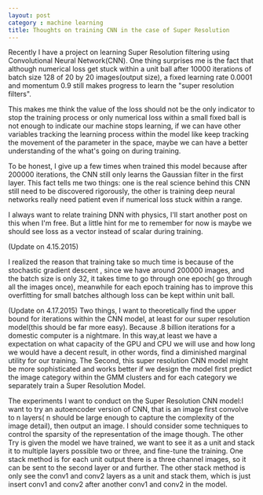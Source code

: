 ```yaml
---
layout: post
category : machine learning
title: Thoughts on training CNN in the case of Super Resolution
---
```


Recently I have a project on learning Super Resolution filtering using Convolutional Neural Network(CNN). One thing surprises me is the fact that although numerical loss get stuck within a unit ball after 10000 iterations of batch size 128 of 20 by 20 images(output size), a fixed learning rate 0.0001 and momentum 0.9 still makes progress to learn the "super resolution filters". 

<!--break-->


This makes me think the value of the loss should not be the only indicator to stop the training process or only numerical loss within a small fixed ball is not enough to indicate our machine stops learning, if we can have other variables tracking the learning process within the model like keep tracking the movement of the parameter in the space, maybe we can have a better understanding of the what's going on during training. 
<!--break-->

To be honest, I give up a few times when trained this model because after 200000 iterations, the CNN still only learns the Gaussian filter in the first layer. This fact tells me two things: one is the real science behind this CNN still need to be discovered rigorously, the other is training deep neural networks really need patient even if numerical loss stuck within a range. 
<!--break-->

I always want to relate training DNN with physics, I'll start another post on this when I'm free. But a little hint for me to remember for now is maybe we should see loss as a vector instead of scalar during training. 

<!--break-->
(Update on 4.15.2015)
<!--break-->
I realized the reason that training take so much time is because of the stochastic gradient descent , since we have around 200000 images, and the batch size is only 32, it takes time to go through one epoch( go through all the images once), meanwhile for each epoch training has to improve this overfitting for small batches although loss can be kept within unit ball.

<!--break-->
(Update on 4.17.2015)
Two things, I want to theoretically find the upper bound for iterations within the CNN model, at least for our super resolution model(this should be far more easy). Because .8 billion iterations for a domestic computer is a nightmare.  In this way,at least we have a expectation on what capacity of the GPU and CPU we will use and how long we would have a decent result, in other words, find a diminished marginal utility for our training. The Second, this super resolution CNN model might be more sophisticated and works better if we design the model first predict the image category within the GMM clusters and for each category we separately train a Super Resolution Model. 
<!--break-->
The experiments I want to conduct on the Super Resolution CNN model:I want to try an autoencoder version of CNN, that is an image first convolve to n layers( n should be large enough to capture the complexity of the image detail), then output an image. I should consider some techniques to control the sparsity of the representation of the image though. The other Try is given the model we have trained, we want to see it as a unit and stack it to multiple layers possible two or three, and fine-tune the training. One stack method is for each unit output there is a three channel images, so it can be sent to the second layer or and further. The other stack method is only see the conv1 and conv2 layers as a unit and stack them, which is just insert conv1 and conv2 after another conv1 and conv2 in the model. 